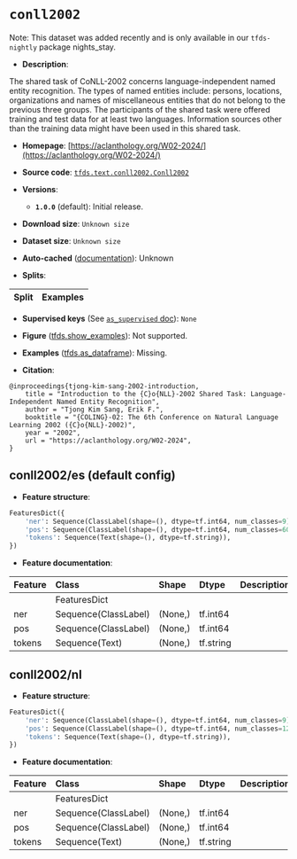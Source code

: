 <div itemscope itemtype="http://schema.org/Dataset">
  <div itemscope itemprop="includedInDataCatalog" itemtype="http://schema.org/DataCatalog">
    <meta itemprop="name" content="TensorFlow Datasets" />
  </div>
  <meta itemprop="name" content="conll2002" />
  <meta itemprop="description" content="The shared task of CoNLL-2002 concerns language-independent named entity&#10;recognition. The types of named entities include: persons, locations,&#10;organizations and names of miscellaneous entities that do not belong to the&#10;previous three groups. The participants of the shared task were offered training&#10;and test data for at least two languages. Information sources other than the&#10;training data might have been used in this shared task.&#10;&#10;To use this dataset:&#10;&#10;```python&#10;import tensorflow_datasets as tfds&#10;&#10;ds = tfds.load(&#x27;conll2002&#x27;, split=&#x27;train&#x27;)&#10;for ex in ds.take(4):&#10;  print(ex)&#10;```&#10;&#10;See [the guide](https://www.tensorflow.org/datasets/overview) for more&#10;informations on [tensorflow_datasets](https://www.tensorflow.org/datasets).&#10;&#10;" />
  <meta itemprop="url" content="https://www.tensorflow.org/datasets/catalog/conll2002" />
  <meta itemprop="sameAs" content="https://aclanthology.org/W02-2024/" />
  <meta itemprop="citation" content="@inproceedings{tjong-kim-sang-2002-introduction,&#10;    title = &quot;Introduction to the {C}o{NLL}-2002 Shared Task: Language-Independent Named Entity Recognition&quot;,&#10;    author = &quot;Tjong Kim Sang, Erik F.&quot;,&#10;    booktitle = &quot;{COLING}-02: The 6th Conference on Natural Language Learning 2002 ({C}o{NLL}-2002)&quot;,&#10;    year = &quot;2002&quot;,&#10;    url = &quot;https://aclanthology.org/W02-2024&quot;,&#10;}" />
</div>

# `conll2002`


Note: This dataset was added recently and is only available in our
`tfds-nightly` package
<span class="material-icons" title="Available only in the tfds-nightly package">nights_stay</span>.

*   **Description**:

The shared task of CoNLL-2002 concerns language-independent named entity
recognition. The types of named entities include: persons, locations,
organizations and names of miscellaneous entities that do not belong to the
previous three groups. The participants of the shared task were offered training
and test data for at least two languages. Information sources other than the
training data might have been used in this shared task.

*   **Homepage**:
    [https://aclanthology.org/W02-2024/](https://aclanthology.org/W02-2024/)

*   **Source code**:
    [`tfds.text.conll2002.Conll2002`](https://github.com/tensorflow/datasets/tree/master/tensorflow_datasets/text/conll2002/conll2002.py)

*   **Versions**:

    *   **`1.0.0`** (default): Initial release.

*   **Download size**: `Unknown size`

*   **Dataset size**: `Unknown size`

*   **Auto-cached**
    ([documentation](https://www.tensorflow.org/datasets/performances#auto-caching)):
    Unknown

*   **Splits**:

Split | Examples
:---- | -------:

*   **Supervised keys** (See
    [`as_supervised` doc](https://www.tensorflow.org/datasets/api_docs/python/tfds/load#args)):
    `None`

*   **Figure**
    ([tfds.show_examples](https://www.tensorflow.org/datasets/api_docs/python/tfds/visualization/show_examples)):
    Not supported.

*   **Examples**
    ([tfds.as_dataframe](https://www.tensorflow.org/datasets/api_docs/python/tfds/as_dataframe)):
    Missing.

*   **Citation**:

```
@inproceedings{tjong-kim-sang-2002-introduction,
    title = "Introduction to the {C}o{NLL}-2002 Shared Task: Language-Independent Named Entity Recognition",
    author = "Tjong Kim Sang, Erik F.",
    booktitle = "{COLING}-02: The 6th Conference on Natural Language Learning 2002 ({C}o{NLL}-2002)",
    year = "2002",
    url = "https://aclanthology.org/W02-2024",
}
```


## conll2002/es (default config)

*   **Feature structure**:

```python
FeaturesDict({
    'ner': Sequence(ClassLabel(shape=(), dtype=tf.int64, num_classes=9)),
    'pos': Sequence(ClassLabel(shape=(), dtype=tf.int64, num_classes=60)),
    'tokens': Sequence(Text(shape=(), dtype=tf.string)),
})
```

*   **Feature documentation**:

Feature | Class                | Shape   | Dtype     | Description
:------ | :------------------- | :------ | :-------- | :----------
        | FeaturesDict         |         |           |
ner     | Sequence(ClassLabel) | (None,) | tf.int64  |
pos     | Sequence(ClassLabel) | (None,) | tf.int64  |
tokens  | Sequence(Text)       | (None,) | tf.string |

## conll2002/nl

*   **Feature structure**:

```python
FeaturesDict({
    'ner': Sequence(ClassLabel(shape=(), dtype=tf.int64, num_classes=9)),
    'pos': Sequence(ClassLabel(shape=(), dtype=tf.int64, num_classes=12)),
    'tokens': Sequence(Text(shape=(), dtype=tf.string)),
})
```

*   **Feature documentation**:

Feature | Class                | Shape   | Dtype     | Description
:------ | :------------------- | :------ | :-------- | :----------
        | FeaturesDict         |         |           |
ner     | Sequence(ClassLabel) | (None,) | tf.int64  |
pos     | Sequence(ClassLabel) | (None,) | tf.int64  |
tokens  | Sequence(Text)       | (None,) | tf.string |
